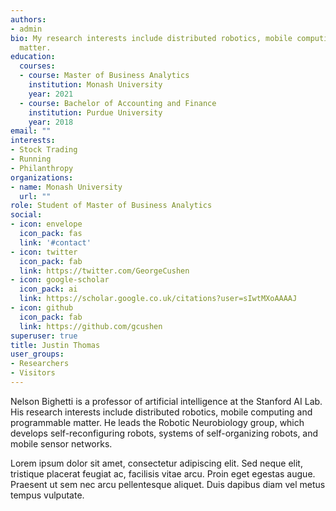 ```yaml
---
authors:
- admin
bio: My research interests include distributed robotics, mobile computing and programmable
  matter.
education:
  courses:
  - course: Master of Business Analytics
    institution: Monash University
    year: 2021
  - course: Bachelor of Accounting and Finance
    institution: Purdue University
    year: 2018
email: ""
interests:
- Stock Trading
- Running
- Philanthropy
organizations:
- name: Monash University
  url: ""
role: Student of Master of Business Analytics
social:
- icon: envelope
  icon_pack: fas
  link: '#contact'
- icon: twitter
  icon_pack: fab
  link: https://twitter.com/GeorgeCushen
- icon: google-scholar
  icon_pack: ai
  link: https://scholar.google.co.uk/citations?user=sIwtMXoAAAAJ
- icon: github
  icon_pack: fab
  link: https://github.com/gcushen
superuser: true
title: Justin Thomas
user_groups:
- Researchers
- Visitors
---
```


Nelson Bighetti is a professor of artificial intelligence at the Stanford AI Lab. His research interests include distributed robotics, mobile computing and programmable matter. He leads the Robotic Neurobiology group, which develops self-reconfiguring robots, systems of self-organizing robots, and mobile sensor networks.

Lorem ipsum dolor sit amet, consectetur adipiscing elit. Sed neque elit, tristique placerat feugiat ac, facilisis vitae arcu. Proin eget egestas augue. Praesent ut sem nec arcu pellentesque aliquet. Duis dapibus diam vel metus tempus vulputate.
